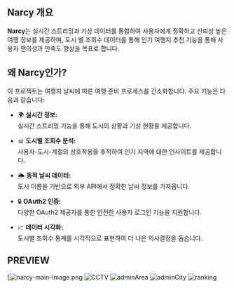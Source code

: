 ## Narcy 개요

**Narcy**는 실시간 스트리밍과 기상 데이터를 통합하여 사용자에게 정확하고 신뢰성 높은 여행 정보를 제공하며, 도시 별 조회수 데이터를 통해 인기 여행지 추천 기능을 통해 사용자 편의성과 만족도 향상을 목표로 합니다.

## 왜 Narcy인가?

이 프로젝트는 여행지 날씨에 따른 여행 준비 프로세스를 간소화합니다. 주요 기능은 다음과 같습니다:

- 🌍 **실시간 정보:**  
  실시간 스트리밍 기능을 통해 도시의 상황과 기상 현황을 제공합니다.

- 📊 **도시별 조회수 분석:**  
  사용자-도시-계절의 상호작용을 추적하여 인기 지역에 대한 인사이트를 제공합니다.

- 🌦️ **동적 날씨 데이터:**  
  도시 이름을 기반으로 외부 API에서 정확한 날씨 정보를 가져옵니다.

- 🔒 **OAuth2 인증:**  
  다양한 OAuth2 제공자를 통한 안전한 사용자 로그인 기능을 지원합니다.

- 📈 **데이터 시각화:**  
  도시별 조회수 통계를 시각적으로 표현하여 더 나은 의사결정을 돕습니다.

## PREVIEW
[![narcy-main-image.png](https://github.com/user-attachments/assets/4359fbb0-8de0-4c02-a92e-0b38e10bca3c)
![CCTV](https://github.com/user-attachments/assets/575c4dc9-9595-4caf-9a12-ca5f4ed906cb)
![adminArea](https://github.com/user-attachments/assets/f31ff56c-4d14-4d92-bd67-ac0d2ee2dfe9)
![adminCity](https://github.com/user-attachments/assets/4ab62184-88db-4f3f-b83c-3cd8ad6b9ea3)
![ranking](https://github.com/user-attachments/assets/bb47ccfa-02e2-4081-bf2e-cb1ae373ba26)
